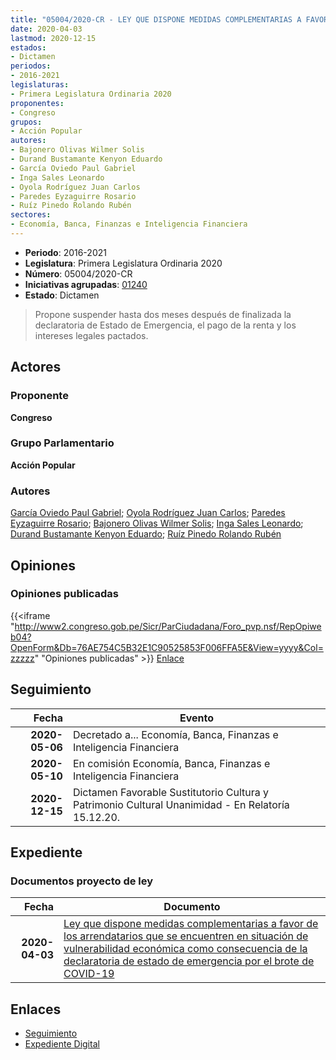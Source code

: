 ```yaml
---
title: "05004/2020-CR - LEY QUE DISPONE MEDIDAS COMPLEMENTARIAS A FAVOR DE LOS ARRENDATARIOS QUE SE ENCUENTREN EN SITUACIÓN DE VULNERABILIDAD ECONÓMICA COMO CONSECUENCIA DE LA DECLARATORIA DE ESTADO DE EMERGENCIA POR EL BROTE DE COVID-19"
date: 2020-04-03
lastmod: 2020-12-15
estados:
- Dictamen
periodos:
- 2016-2021
legislaturas:
- Primera Legislatura Ordinaria 2020
proponentes:
- Congreso
grupos:
- Acción Popular
autores:
- Bajonero Olivas Wilmer Solis
- Durand Bustamante Kenyon Eduardo
- García Oviedo Paul Gabriel
- Inga Sales Leonardo
- Oyola Rodríguez Juan Carlos
- Paredes Eyzaguirre Rosario
- Ruíz Pinedo Rolando Rubén
sectores:
- Economía, Banca, Finanzas e Inteligencia Financiera
---
```

- **Periodo**: 2016-2021
- **Legislatura**: Primera Legislatura Ordinaria 2020
- **Número**: 05004/2020-CR
- **Iniciativas agrupadas**: [01240](../../01200/01240)
- **Estado**: Dictamen

> Propone suspender hasta dos meses después de finalizada la declaratoria de Estado de Emergencia, el pago de la renta y los intereses legales pactados.


## Actores

### Proponente

**Congreso**

### Grupo Parlamentario

**Acción Popular**

### Autores

[García Oviedo Paul Gabriel](mailto:mailto:pgarcia@congreso.gob.pe); [Oyola Rodríguez Juan Carlos](mailto:mailto:joyola@congreso.gob.pe); [Paredes Eyzaguirre Rosario](mailto:mailto:rparedes@congreso.gob.pe); [Bajonero Olivas Wilmer Solis](mailto:mailto:wbajonero@congreso.gob.pe); [Inga Sales Leonardo](mailto:mailto:lingas@congreso.gob.pe); [Durand Bustamante Kenyon Eduardo](mailto:mailto:kdurand@congreso.gob.pe); [Ruíz Pinedo Rolando Rubén](mailto:mailto:rruiz@congreso.gob.pe)

## Opiniones

### Opiniones publicadas

{{<iframe "http://www2.congreso.gob.pe/Sicr/ParCiudadana/Foro_pvp.nsf/RepOpiweb04?OpenForm&Db=76AE754C5B32E1C90525853F006FFA5E&View=yyyy&Col=zzzzz" "Opiniones publicadas" >}}
[Enlace](http://www2.congreso.gob.pe/Sicr/ParCiudadana/Foro_pvp.nsf/RepOpiweb04?OpenForm&Db=76AE754C5B32E1C90525853F006FFA5E&View=yyyy&Col=zzzzz)


## Seguimiento

| Fecha | Evento |
|------:|--------|
| **2020-05-06** | Decretado a... Economía, Banca, Finanzas e Inteligencia Financiera |
| **2020-05-10** | En comisión Economía, Banca, Finanzas e Inteligencia Financiera |
| **2020-12-15** | Dictamen Favorable Sustitutorio Cultura y Patrimonio Cultural Unanimidad - En Relatoría 15.12.20. |

## Expediente

### Documentos proyecto de ley

| Fecha | Documento |
|------:|-----------|
| **2020-04-03** | [Ley que dispone medidas complementarias a favor de los arrendatarios que se encuentren en situación de vulnerabilidad económica como consecuencia de la declaratoria de estado de emergencia por el brote de COVID-19](http://www.leyes.congreso.gob.pe/Documentos/2016_2021/Proyectos_de_Ley_y_de_Resoluciones_Legislativas/PL05004_20200403.pdf) |

## Enlaces

- [Seguimiento](http://www2.congreso.gob.pe/Sicr/TraDocEstProc/CLProLey2016.nsf/f7fff46988ca05b1052578e100829cc7/606e4a48024f631e0525854000122da5?OpenDocument)
- [Expediente Digital](http://www2.congreso.gob.pe/Sicr/TraDocEstProc/Expvirt_2011.nsf/visbusqptramdoc1621/05004?opendocument)

